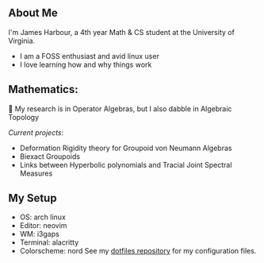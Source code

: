 <!--
**kyrem1/kyrem1** is a ✨ _special_ ✨ repository because its `README.md` (this file) appears on your GitHub profile.

Here are some ideas to get you started:

- 🔭 I’m currently working on ...
- 🌱 I’m currently learning ...
- 👯 I’m looking to collaborate on ...
- 🤔 I’m looking for help with ...
- 💬 Ask me about ...
- 📫 How to reach me: ...
- 😄 Pronouns: ...
- ⚡ Fun fact: ...
-->
## About Me
I'm James Harbour, a 4th year Math & CS student at the University of Virginia. 
- I am a FOSS enthusiast and avid linux user
- I love learning how and why things work

## Mathematics: 

<p>🔭 My research is in Operator Algebras, but I also dabble in Algebraic Topology</p>

*Current projects*:
- Deformation Rigidity theory for Groupoid von Neumann Algebras
- Biexact Groupoids
- Links between Hyperbolic polynomials and Tracial Joint Spectral Measures

## My Setup
- OS: arch linux
- Editor: neovim
- WM: i3gaps
- Terminal: alacritty
- Colorscheme: nord
See my <a href="https://github.com/kyrem1/dotfiles">dotfiles repository</a> for my configuration files. 
